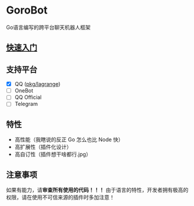 # GoroBot
Go语言编写的跨平台聊天机器人框架

## [快速入门](https://jel1yspot.github.io/GoroBot/getting_started.html)

## 支持平台
- [x] QQ ([pkg/lagrange](https://github.com/Jel1ySpot/GoroBot/tree/master/pkg/lagrange))
- [ ] OneBot
- [ ] QQ Official
- [ ] Telegram

## 特性
- 高性能（我瞎说的反正 Go 怎么也比 Node 快）
- 高扩展性（插件化设计）
- 高自订性（插件想干啥都行.jpg）

## 注意事项
如果有能力，请**审查所有使用的代码！！！**
由于语言的特性，开发者拥有极高的权限，请在使用不可信来源的插件时多加注意！
